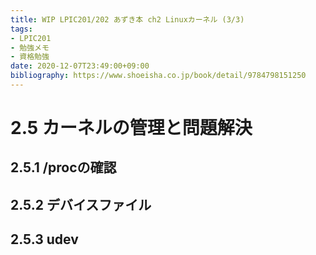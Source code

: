 ```yaml
---
title: WIP LPIC201/202 あずき本 ch2 Linuxカーネル (3/3)
tags:
- LPIC201
- 勉強メモ
- 資格勉強
date: 2020-12-07T23:49:00+09:00
bibliography: https://www.shoeisha.co.jp/book/detail/9784798151250
---
```




# 2.5 カーネルの管理と問題解決 #

## 2.5.1 /procの確認 ##

## 2.5.2 デバイスファイル ##

## 2.5.3 udev ##

